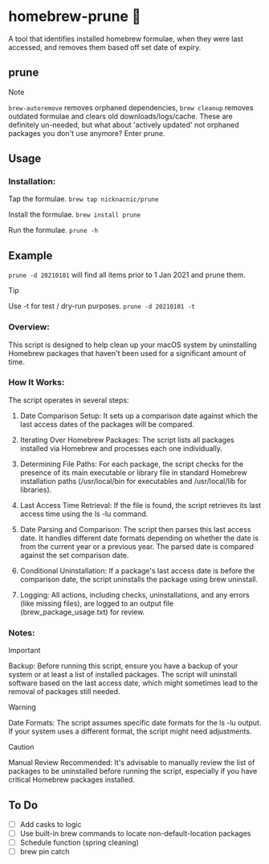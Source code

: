 # homebrew-prune 🍺
A tool that identifies installed homebrew formulae, when they were last accessed, and removes them based off set date of expiry. 

## prune

> [!NOTE]
> ```brew-autoremove``` removes orphaned dependencies, ```brew cleanup``` removes outdated formulae and clears old downloads/logs/cache. These are definitely un-needed, but what about 'actively updated' not orphaned packages you don't use anymore? Enter prune.

## Usage

### Installation:
Tap the formulae.
```brew tap nicknacnic/prune```

Install the formulae.
```brew install prune```

Run the formulae.
```prune -h```

## Example
```prune -d 20210101``` will find all items prior to 1 Jan 2021 and prune them. 

> [!TIP]
> Use -t for test / dry-run purposes. ```prune -d 20210101 -t```

### Overview:
This script is designed to help clean up your macOS system by uninstalling Homebrew packages that haven't been used for a significant amount of time. 

### How It Works:
The script operates in several steps:

1. Date Comparison Setup: It sets up a comparison date against which the last access dates of the packages will be compared.

2. Iterating Over Homebrew Packages: The script lists all packages installed via Homebrew and processes each one individually.

3. Determining File Paths: For each package, the script checks for the presence of its main executable or library file in standard Homebrew installation paths (/usr/local/bin for executables and /usr/local/lib for libraries).

5. Last Access Time Retrieval: If the file is found, the script retrieves its last access time using the ls -lu command.

6. Date Parsing and Comparison: The script then parses this last access date. It handles different date formats depending on whether the date is from the current year or a previous year. The parsed date is compared against the set comparison date.

7. Conditional Uninstallation: If a package's last access date is before the comparison date, the script uninstalls the package using brew uninstall.

8. Logging: All actions, including checks, uninstallations, and any errors (like missing files), are logged to an output file (brew_package_usage.txt) for review.

### Notes:
> [!IMPORTANT]
> Backup: Before running this script, ensure you have a backup of your system or at least a list of installed packages. The script will uninstall software based on the last access date, which might sometimes lead to the removal of packages still needed.

> [!WARNING]
> Date Formats: The script assumes specific date formats for the ls -lu output. If your system uses a different format, the script might need adjustments.

> [!CAUTION]
> Manual Review Recommended: It's advisable to manually review the list of packages to be uninstalled before running the script, especially if you have critical Homebrew packages installed.

## To Do
- [ ] Add casks to logic 
- [ ] Use built-in brew commands to locate non-default-location packages
- [ ] Schedule function (spring cleaning)
- [ ] brew pin catch
